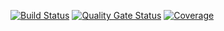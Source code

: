 [![Build Status](https://travis-ci.org/usdot-jpo-sdc-projects/sdc-dot-manifest-generator.svg?branch=master)](https://travis-ci.org/usdot-jpo-sdc-projects/sdc-dot-manifest-generator)
[![Quality Gate Status](https://sonarcloud.io/api/project_badges/measure?project=usdot-jpo-sdc_sdc-dot-manifest-generator&metric=alert_status)](https://sonarcloud.io/dashboard?id=usdot-jpo-sdc_sdc-dot-manifest-generator)
[![Coverage](https://sonarcloud.io/api/project_badges/measure?project=usdot-jpo-sdc_sdc-dot-manifest-generator&metric=coverage)](https://sonarcloud.io/dashboard?id=usdot-jpo-sdc_sdc-dot-manifest-generator)
